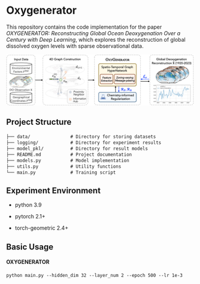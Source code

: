 # Oxygenerator

This repository contains the code implementation for the paper *OXYGENERATOR: Reconstructing Global Ocean Deoxygenation Over a Century with Deep Learning*, which explores the reconstruction of global dissolved oxygen levels with sparse observational data.

![image](system_model.png)


## Project Structure
```
├── data/               # Directory for storing datasets
├── logging/            # Directory for experiment results
├── model_pkl/          # Directory for result models
├── README.md           # Project documentation
├── models.py           # Model implementation
├── utils.py            # Utility functions
└── main.py             # Training script
```

## Experiment Environment

- python 3.9

- pytorch 2.1+

- torch-geometric 2.4+

## Basic Usage

#### OXYGENERATOR

```
python main.py --hidden_dim 32 --layer_num 2 --epoch 500 --lr 1e-3
```
